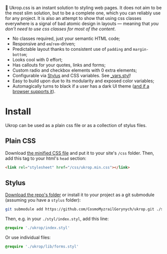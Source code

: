 🎍 Ukrop.css is an instant solution to styling web pages. It does not aim to be the most slim solution, but to be a complete one, which you can reliably use for any project. It is also an attempt to show that using css classes everywhere is a signal of bad atomic design in layouts — meaning that *you don't need to use css classes for most of the content*.

* No classes required, just your semantic HTML code;
* Responsive and `em`/`rem`-driven;
* Predictable layout thanks to consistent use of `padding` and `margin-bottom`;
* Looks cool with 0 effort;
* Has callouts for your quotes, links and forms;
* Custom radio and checkbox elements with 0 extra elements;
* Configurable via [Stylus](http://stylus-lang.com/) and CSS variables. See [_vars.styl](https://github.com/CosmoMyzrailGorynych/ukrop/blob/master/lib/_vars.styl)!
* Easy to build upon due to its modularity and exposed color variables;
* Automagically turns to black if a user has a dark UI theme ([and if a browser supports it](https://caniuse.com/#feat=prefers-color-scheme)).

# Install

Ukrop can be used as a plain css file or as a collection of stylus files.

## Plain CSS

Download [the minified CSS file](https://raw.githubusercontent.com/CosmoMyzrailGorynych/ukrop/master/dist/ukrop.min.css) and put it to your site's `/css` folder. Then, add this tag to your html's `head` section:

```html
<link rel="stylesheet" href="/css/ukrop.min.css"></link>
```

## Stylus

[Download the repo's folder](https://github.com/CosmoMyzrailGorynych/ukrop/archive/master.zip) or install it to your project as a git submodule (assuming you have a `stylus` folder):

```sh
git submodule add https://github.com/CosmoMyzrailGorynych/ukrop.git ./stylus/ukrop
```

Then, e.g. in your `./styl/index.styl`, add this line:

```css
@require './ukrop/index.styl'
```

Or use individual files:

```css
@require './ukrop/lib/forms.styl'
```